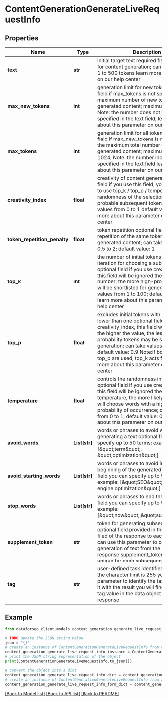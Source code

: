 # ContentGenerationGenerateLiveRequestInfo


## Properties

Name | Type | Description | Notes
------------ | ------------- | ------------- | -------------
**text** | **str** | initial target text required field text input for content generation; can contain from 1 to 500 tokens learn more about tokens on our help center | [optional] 
**max_new_tokens** | **int** | generation limit for new tokens required field if max_tokens is not specified the maximum number of new tokens for generated content; maximum value: 300; Note: the number does not include tokens specified in the text field; learn more about this parameter on our help center | [optional] 
**max_tokens** | **int** | generation limit for all tokens required field if max_new_tokens is not specified the maximum total number of tokens for generated content; maximum value: 1024; Note: the number includes tokens specified in the text field learn more about this parameter on our help center | [optional] 
**creativity_index** | **float** | creativity of content generation optional field if you use this field, you don’t need to use top_k / top_p / temperature the randomness of the selection of equally probable subsequent tokens; can take values from 0 to 1 default value: 0.8 learn more about this parameter on our help center | [optional] 
**token_repetition_penalty** | **float** | token repetition optional field limits the repetition of the same tokens in the generated content; can take values from 0.5 to 2; default value: 1 | [optional] 
**top_k** | **int** | the number of initial tokens in each iteration for choosing a subsequent word optional field if you use creativity_index, this field will be ignored the higher the number, the more high-probability tokens will be shortlisted for generation; can take values from 1 to 100; default value: 40 learn more about this parameter on our help center | [optional] 
**top_p** | **float** | excludes initial tokens with probability lower than one optional field if you use creativity_index, this field will be ignored the higher the value, the less low-probability tokens may be shortlisted for generation; can take values from 0 to 1 default value: 0.9 Note:if both top_k and top_p are used, top_k acts first; learn more about this parameter on our help center | [optional] 
**temperature** | **float** | controls the randomness in the output optional field if you use creativity_index, this field will be ignored the lower the temperature, the more likely the model will choose words with a higher probability of occurrence; can take values from 0 to 1; default value: 0.7 learn more about this parameter on our help center | [optional] 
**avoid_words** | **List[str]** | words or phrases to avoid when generating a text optional field you can specify up to 50 terms; example: [\&quot;term\&quot;, \&quot;optimization\&quot;] | [optional] 
**avoid_starting_words** | **List[str]** | words or phrases to avoid in the beginning of the generated text optional field you can specify up to 50 terms; example: [\&quot;SEO\&quot;, \&quot;search engine optimization\&quot;] | [optional] 
**stop_words** | **List[str]** | words or phrases to end the text optional field you can specify up to 50 terms; example: [\&quot;now\&quot;,\&quot;subscribe\&quot;] | [optional] 
**supplement_token** | **str** | token for generating subsequent results optional field provided in the identical filed of the response to each request; you can use this parameter to continue the generation of text from the initial response supplement_token values are unique for each subsequent task | [optional] 
**tag** | **str** | user-defined task identifier optional field the character limit is 255 you can use this parameter to identify the task and match it with the result you will find the specified tag value in the data object of the response | [optional] 

## Example

```python
from dataforseo_client.models.content_generation_generate_live_request_info import ContentGenerationGenerateLiveRequestInfo

# TODO update the JSON string below
json = "{}"
# create an instance of ContentGenerationGenerateLiveRequestInfo from a JSON string
content_generation_generate_live_request_info_instance = ContentGenerationGenerateLiveRequestInfo.from_json(json)
# print the JSON string representation of the object
print(ContentGenerationGenerateLiveRequestInfo.to_json())

# convert the object into a dict
content_generation_generate_live_request_info_dict = content_generation_generate_live_request_info_instance.to_dict()
# create an instance of ContentGenerationGenerateLiveRequestInfo from a dict
content_generation_generate_live_request_info_form_dict = content_generation_generate_live_request_info.from_dict(content_generation_generate_live_request_info_dict)
```
[[Back to Model list]](../README.md#documentation-for-models) [[Back to API list]](../README.md#documentation-for-api-endpoints) [[Back to README]](../README.md)


